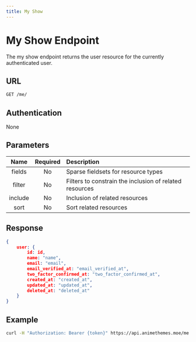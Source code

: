 ```yaml
---
title: My Show
---
```


# My Show Endpoint

The my show endpoint returns the user resource for the currently authenticated user.

## URL

```sh
GET /me/
```

## Authentication

None

## Parameters

| Name    | Required | Description                                             |
| :-----: | :------: | :------------------------------------------------------ |
| fields  | No       | Sparse fieldsets for resource types                     |
| filter  | No       | Filters to constrain the inclusion of related resources |
| include | No       | Inclusion of related resources                          |
| sort    | No       | Sort related resources                                  |

## Response

```json
{
    user: {
        id: id,
        name: "name",
        email: "email",
        email_verified_at: "email_verified_at",
        two_factor_confirmed_at: "two_factor_confirmed_at",
        created_at: "created_at",
        updated_at: "updated_at",
        deleted_at: "deleted_at"
    }
}
```

## Example

```bash
curl -H "Authorization: Bearer {token}" https://api.animethemes.moe/me
```